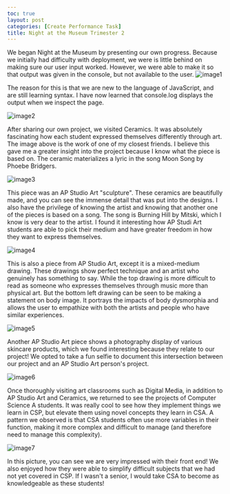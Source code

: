 ```yaml
---
toc: true
layout: post
categories: [Create Performance Task]
title: Night at the Museum Trimester 2
---
```



We began Night at the Museum by presenting our own progress. Because we initially had difficulty with deployment, we were is little behind on making sure our user input worked. However, we were able to make it so that output was given in the console, but not available to the user. 
![image1](image1.png)

The reason for this is that we are new to the language of JavaScript, and are still learning syntax. I have now learned that console.log displays the output when we inspect the page. 

![image2](image2.png)

After sharing our own project, we visited Ceramics. It was absolutely fascinating how each student expressed themselves differently through art. The image above is the work of one of my closest friends. I believe this gave me a greater insight into the project because I know what the piece is based on. The ceramic materializes a lyric in the song Moon Song by Phoebe Bridgers.

![image3](image3.png)

This piece was an AP Studio Art "sculpture". These ceramics are beautifully made, and you can see the immense detail that was put into the designs. I also have the privilege of knowing the artist and knowing that another one of the pieces is based on a song. The song is Burning Hill by Mitski, which I know is very dear to the artist. I found it interesting how AP Studi Art students are able to pick their medium and have greater freedom in how they want to express themselves.

![image4](image4.png)

This is also a piece from AP Studio Art, except it is a mixed-medium drawing. These drawings show perfect technique and an artist who genuinely has something to say. While the top drawing is more difficult to read as someone who expresses themselves through music more than physical art. But the bottom left drawing can be seen to be making a statement on body image. It portrays the impacts of body dysmorphia and allows the user to empathize with both the artists and people who have similar experiences.

![image5](image5.png)

Another AP Studio Art piece shows a photography display of various skincare products, which we found interesting because they relate to our project! We opted to take a fun selfie to document this intersection between our project and an AP Studio Art person's project.


![image6](image6.png)

Once thoroughly visiting art classrooms such as Digital Media, in addition to AP Studio Art and Ceramics, we returned to see the projects of Computer Science A students. It was really cool to see how they implement things we learn in CSP, but elevate them using novel concepts they learn in CSA. A pattern we observed is that CSA students often use more variables in their function, making it more complex and difficult to manage (and therefore need to manage this complexity). 

![image7](image7.png)

In this picture, you can see we are very impressed with their front end! We also enjoyed how they were able to simplify difficult subjects that we had not yet covered in CSP. If I wasn't a senior, I would take CSA to become as knowledgeable as these students!

